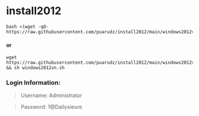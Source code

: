 # install2012

```
bash <(wget -qO- https://raw.githubusercontent.com/puarudz/install2012/main/windows2012vn.sh)
```

#### or

```
wget https://raw.githubusercontent.com/puarudz/install2012/main/windows2012vn.sh && sh windows2012vn.sh
```

### Login Information:

>Username: Administrator

>Password: 1@Dailysieure
